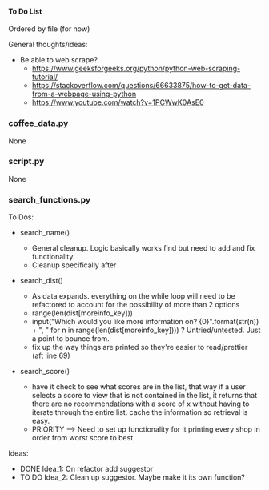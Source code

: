 #### To Do List
Ordered by file (for now)

General thoughts/ideas:
- Be able to web scrape?
    - https://www.geeksforgeeks.org/python/python-web-scraping-tutorial/
    - https://stackoverflow.com/questions/66633875/how-to-get-data-from-a-webpage-using-python
    - https://www.youtube.com/watch?v=1PCWwK0AsE0



### coffee_data.py
None

### script.py
None

### search_functions.py
To Dos:
- search_name() 
    - General cleanup. Logic basically works find but need to add and fix functionality. 
    - Cleanup specifically after <elif match_val in range...> 

- search_dist() 
    - As data expands. everything on the while loop will need to be refactored to account for the possibility of more than 2 options
    - range(len(dist[moreinfo_key]))
    - input("Which would you like more information on? {0}".format(str(n)) + ", " for n in range(len(dist[moreinfo_key]))) ? Untried/untested. Just a point to bounce from.
    - fix up the way things are printed so they're easier to read/prettier (aft line 69)

- search_score()
    - have it check to see what scores are in the list, that way if a user selects a score to view that is not contained in the list, it returns that there are no recommendations with a score of x without having to iterate through the entire list. cache the information so retrieval is easy.
    - PRIORITY --> Need to set up functionality for it printing every shop in order from worst score to best


Ideas:
- DONE Idea_1: On refactor add suggestor
- TO DO Idea_2: Clean up suggestor. Maybe make it its own function?
